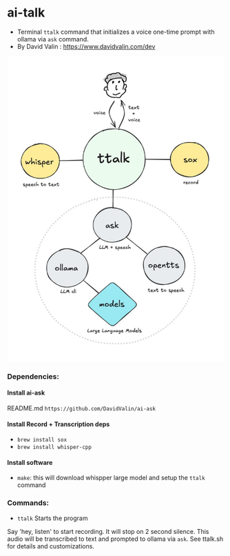 # ai-talk

* Terminal `ttalk` command that initializes a voice one-time prompt with ollama via `ask` command.
* By David Valin : https://www.davidvalin.com/dev

![ai talk screenshot](https://github.com/DavidValin/ai-talk/raw/main/ai-talk-schema.jpg)

### Dependencies:

#### Install ai-ask

README.md `https://github.com/DavidValin/ai-ask`

#### Install Record + Transcription deps

* `brew install sox`
* `brew install whisper-cpp`

#### Install software

* `make`: this will download whispper large model and setup the `ttalk` command

### Commands:

* `ttalk` Starts the program

Say 'hey, listen' to start recording. It will stop on 2 second silence.
This audio will be transcribed to text and prompted to ollama via `ask`.
See ttalk.sh for details and customizations.
